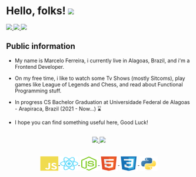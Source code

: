 # Hello, folks! <img src="https://raw.githubusercontent.com/MartinHeinz/MartinHeinz/master/wave.gif" width="30px">
<div>
    <a href="mailto:flaviomff@gmail.com"> 
        <img src="https://img.shields.io/badge/Gmail-D14836?style=for-the-badge&logo=gmail&logoColor=white"> 
    </a>
    <a target='_blank' href="https://twitter.com/basedCadet_">
        <img src="https://img.shields.io/badge/Twitter-1DA1F2?style=for-the-badge&logo=twitter&logoColor=white">
    </a>
    <a target='_blank' href="https://www.linkedin.com/in/marcelo-ferreira-790a66226/">
        <img src="https://img.shields.io/badge/LinkedIn-0077B5?style=for-the-badge&logo=linkedin&logoColor=white">
    </a>
</div>



<!-- ## My name is Marcelo, i'm from Brazil and i am a Frontend Developer. -->

## Public information
* My name is Marcelo Ferreira, i currently live in Alagoas, Brazil, and i'm a Frontend Developer. 

* On my free time, i like to watch some Tv Shows (mostly Sitcoms), play games like League of Legends and Chess, and read about Functional Programming stuff.

* In progress CS Bachelor Graduation at Universidade Federal de Alagoas - Arapiraca, Brazil (2021 - Now...) ⌛
 
* I hope you can find something useful here, Good Luck! 
<br>
<div align="center">
  <a href="https://github.com/basedCadet">
  <img height="140em" src="https://github-readme-stats.vercel.app/api?username=basedCadet&show_icons=true&theme=dracula&include_all_commits=true&count_private=true"/>
  <img height="140em" src="https://github-readme-stats.vercel.app/api/top-langs/?username=basedCadet&layout=compact&langs_count=7&theme=dracula"/>
</div>
  <br><br>
<div align="center">
  <img align="center" alt="Js" height="40" width="50" src="https://raw.githubusercontent.com/devicons/devicon/master/icons/javascript/javascript-plain.svg">
  <img align="center" alt="React" height="40" width="50" src="https://raw.githubusercontent.com/devicons/devicon/master/icons/react/react-original.svg">
  <img align="center" alt="Js" height="40" width="50" src="https://raw.githubusercontent.com/devicons/devicon/master/icons/nodejs/nodejs-plain.svg">
  <img align="center" alt="HTML" height="40" width="50" src="https://raw.githubusercontent.com/devicons/devicon/master/icons/html5/html5-original.svg">
  <img align="center" alt="CSS" height="40" width="50" src="https://raw.githubusercontent.com/devicons/devicon/master/icons/css3/css3-original.svg">
  <img align="center" alt="Python" height="40" width="50" src="https://raw.githubusercontent.com/devicons/devicon/master/icons/python/python-original.svg">
</div>

